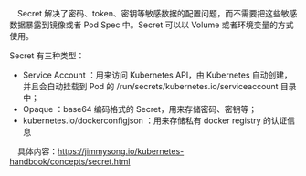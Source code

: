 &ensp;&ensp;Secret 解决了密码、token、密钥等敏感数据的配置问题，而不需要把这些敏感数据暴露到镜像或者 Pod Spec 中。Secret 可以以 Volume 或者环境变量的方式使用。

Secret 有三种类型：

- Service Account ：用来访问 Kubernetes API，由 Kubernetes 自动创建，并且会自动挂载到 Pod 的 /run/secrets/kubernetes.io/serviceaccount 目录中；
- Opaque ：base64 编码格式的 Secret，用来存储密码、密钥等；
- kubernetes.io/dockerconfigjson ：用来存储私有 docker registry 的认证信息

&ensp;&ensp;具体内容：https://jimmysong.io/kubernetes-handbook/concepts/secret.html